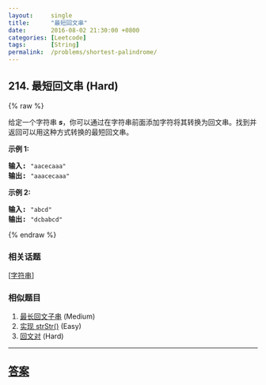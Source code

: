 ```yaml
---
layout:     single
title:      "最短回文串"
date:       2016-08-02 21:30:00 +0800
categories: [Leetcode]
tags:       [String]
permalink:  /problems/shortest-palindrome/
---
```


## 214. 最短回文串 (Hard)

{% raw %}

<p>给定一个字符串 <em><strong>s</strong></em>，你可以通过在字符串前面添加字符将其转换为回文串。找到并返回可以用这种方式转换的最短回文串。</p>

<p><strong>示例&nbsp;1:</strong></p>

<pre><strong>输入: </strong><code>&quot;aacecaaa&quot;</code>
<strong>输出:</strong> <code>&quot;aaacecaaa&quot;</code>
</pre>

<p><strong>示例 2:</strong></p>

<pre><strong>输入: </strong><code>&quot;abcd&quot;</code>
<strong>输出:</strong> <code>&quot;dcbabcd&quot;</code></pre>

{% endraw %}

### 相关话题
  [[字符串](https://github.com/openset/leetcode/tree/master/tag/string/README.md)]

### 相似题目
  1. [最长回文子串](/problems/longest-palindromic-substring) (Medium)
  1. [实现 strStr()](/problems/implement-strstr) (Easy)
  1. [回文对](/problems/palindrome-pairs) (Hard)

---

## [答案](https://github.com/openset/leetcode/tree/master/problems/shortest-palindrome)
